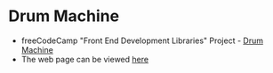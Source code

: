 # Drum Machine
* freeCodeCamp "Front End Development Libraries" Project - [Drum Machine](https://www.freecodecamp.org/learn/front-end-development-libraries/front-end-development-libraries-projects/build-a-random-quote-machine)
* The web page can be viewed [here](https://codepen.io/yuchit/full/dypyoEg)